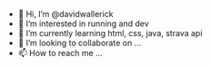 - 👋 Hi, I’m @davidwallerick
- 👀 I’m interested in running and dev
- 🌱 I’m currently learning html, css, java, strava api
- 💞️ I’m looking to collaborate on ...
- 📫 How to reach me ...

<!---
davidwallerick/davidwallerick is a ✨ special ✨ repository because its `README.md` (this file) appears on your GitHub profile.
You can click the Preview link to take a look at your changes.
--->

